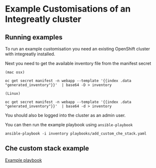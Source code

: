# Example Customisations of an Integreatly cluster


## Running examples

To run an example customisation you need an existing OpenShift cluster with integreatly installed.

Next you need to get the available inventory file from the manifest secret

```
(mac osx)

oc get secret manifest -n webapp --template '{{index .data "generated_inventory"}}'  | base64 -D > inventory
```

```
(Linux)

oc get secret manifest -n webapp --template '{{index .data "generated_inventory"}}'  | base64 -d > inventory
```

You should also be logged into the cluster as an admin user.

You can then run the example playbook using ```ansible-playbook```

```
ansible-playbook -i inventory playbooks/add_custom_che_stack.yaml
```

## Che custom stack example

[Example playbook](https://github.com/integr8ly/example-customisations/blob/master/installation/playbooks/add_custom_che_stack.yaml)
